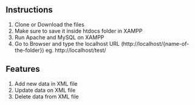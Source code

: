 ## Instructions
1. Clone or Download the files
2. Make sure to save it inside htdocs folder in XAMPP
3. Run Apache and MySQL on XAMPP
4. Go to Browser and type the localhost URL (http://localhost/{name-of-the-folder}) eg. http://localhost/test/

## Features
1. Add new data in XML file
2. Update data on XML file
3. Delete data from XML file
